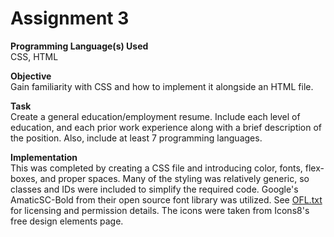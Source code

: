 # Assignment 3
**Programming Language(s) Used**   
CSS, HTML

**Objective**   
Gain familiarity with CSS and how to implement it alongside an HTML file. 

**Task**   
Create a general education/employment resume. Include each level of education, and each prior work experience along with a brief description of the position. Also, include at least 7 programming languages. 


**Implementation**   
This was completed by creating a CSS file and introducing color, fonts, flex-boxes, and proper spaces. Many of the styling was relatively generic, so classes and IDs were included to simplify the required code. Google's AmaticSC-Bold from their open source font library was utilized. See [OFL.txt](OFL.txt) for licensing and permission details. The icons were taken from Icons8's free design elements page. 
